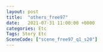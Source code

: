 ```yaml
---
layout: post
title:  "others_free97"
date:   2021-07-31 11:00:00 +0000
categories: Etc
Tags: Story Etc
SceneCode: ["scene_free97_q1_s20"]
---
```

